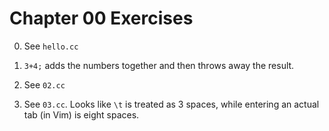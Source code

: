 # Chapter 00 Exercises

0. See `hello.cc`

1. `3+4;` adds the numbers together and then throws away the result.

2. See `02.cc`

3. See `03.cc`. Looks like `\t` is treated as 3 spaces, while entering an actual tab (in Vim) is eight spaces.
